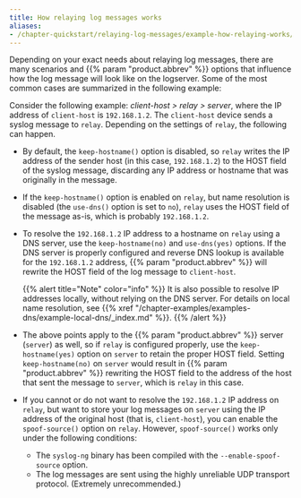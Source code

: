 ```yaml
---
title: How relaying log messages works
aliases:
- /chapter-quickstart/relaying-log-messages/example-how-relaying-works/
---
```

<!-- DISCLAIMER: This file is based on the syslog-ng Open Source Edition documentation https://github.com/balabit/syslog-ng-ose-guides/commit/2f4a52ee61d1ea9ad27cb4f3168b95408fddfdf2 and is used under the terms of The syslog-ng Open Source Edition Documentation License. The file has been modified by Axoflow. -->

Depending on your exact needs about relaying log messages, there are many scenarios and {{% param "product.abbrev" %}} options that influence how the log message will look like on the logserver. Some of the most common cases are summarized in the following example:

Consider the following example: *client-host > relay > server*, where the IP address of `client-host` is `192.168.1.2`. The `client-host` device sends a syslog message to `relay`. Depending on the settings of `relay`, the following can happen.

- By default, the `keep-hostname()` option is disabled, so `relay` writes the IP address of the sender host (in this case, `192.168.1.2`) to the HOST field of the syslog message, discarding any IP address or hostname that was originally in the message.

- If the `keep-hostname()` option is enabled on `relay`, but name resolution is disabled (the `use-dns()` option is set to `no`), `relay` uses the HOST field of the message as-is, which is probably `192.168.1.2`.

- To resolve the `192.168.1.2` IP address to a hostname on `relay` using a DNS server, use the `keep-hostname(no)` and `use-dns(yes)` options. If the DNS server is properly configured and reverse DNS lookup is available for the `192.168.1.2` address, {{% param "product.abbrev" %}} will rewrite the HOST field of the log message to `client-host`.

    {{% alert title="Note" color="info" %}}
It is also possible to resolve IP addresses locally, without relying on the DNS server. For details on local name resolution, see {{% xref "/chapter-examples/examples-dns/example-local-dns/_index.md" %}}.
    {{% /alert %}}

- The above points apply to the {{% param "product.abbrev" %}} server (`server`) as well, so if `relay` is configured properly, use the `keep-hostname(yes)` option on `server` to retain the proper HOST field. Setting `keep-hostname(no)` on `server` would result in {{% param "product.abbrev" %}} rewriting the HOST field to the address of the host that sent the message to `server`, which is `relay` in this case.

- If you cannot or do not want to resolve the `192.168.1.2` IP address on `relay`, but want to store your log messages on `server` using the IP address of the original host (that is, `client-host`), you can enable the `spoof-source()` option on `relay`. However, `spoof-source()` works only under the following conditions:

    - The `syslog-ng` binary has been compiled with the `--enable-spoof-source` option.
    - The log messages are sent using the highly unreliable UDP transport protocol. (Extremely unrecommended.)
